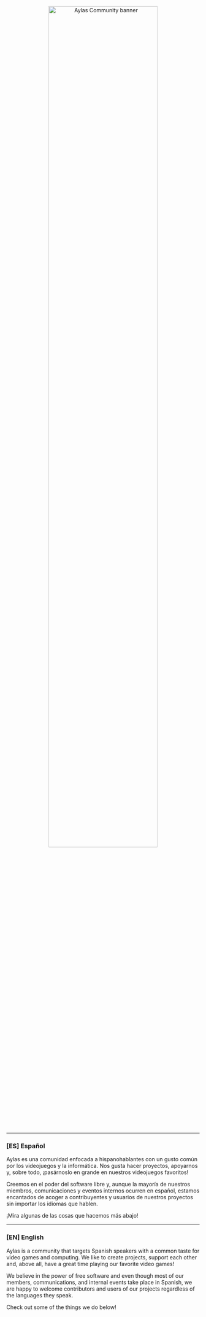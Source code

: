 <p align="center"><img src="https://media.discordapp.net/attachments/85379323367796736/1068213981208117278/discordbanner.png" width="75%" alt="Aylas Community banner"></p>

---

### [ES] Español

Aylas es una comunidad enfocada a hispanohablantes con un gusto común por los videojuegos y la informática. Nos gusta hacer proyectos, apoyarnos y, sobre todo, ¡pasárnoslo en grande en nuestros videojuegos favoritos!

Creemos en el poder del software libre y, aunque la mayoría de nuestros miembros, comunicaciones y eventos internos ocurren en español, estamos encantados de acoger a contribuyentes y usuarios de nuestros proyectos sin importar los idiomas que hablen.

¡Mira algunas de las cosas que hacemos más abajo!

---

### [EN] English

Aylas is a community that targets Spanish speakers with a common taste for video games and computing. We like to create projects, support each other and, above all, have a great time playing our favorite video games!

We believe in the power of free software and even though most of our members, communications, and internal events take place in Spanish, we are happy to welcome contributors and users of our projects regardless of the languages they speak.

Check out some of the things we do below!

